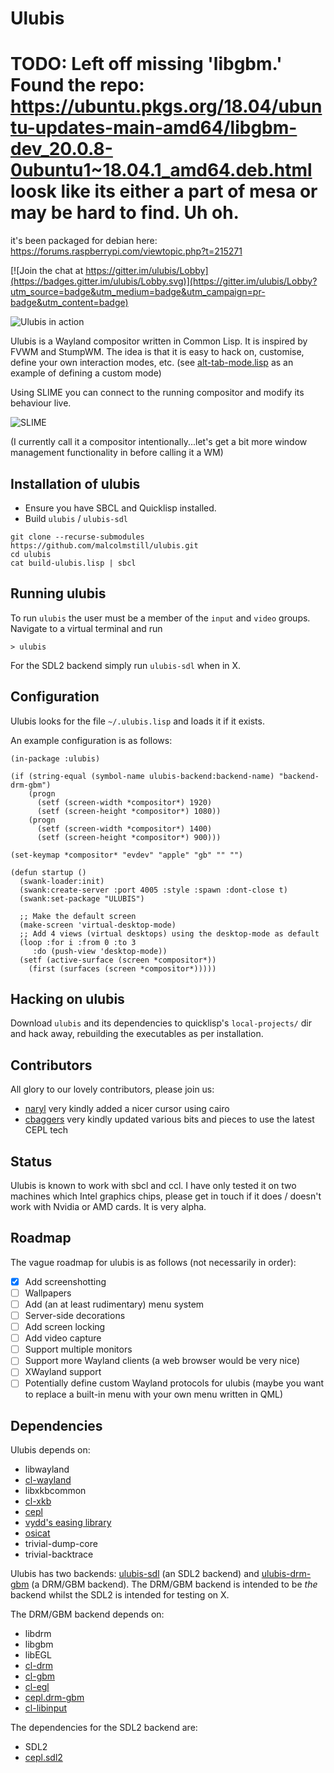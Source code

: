 # Ulubis

# TODO: Left off missing 'libgbm.' Found the repo:  https://ubuntu.pkgs.org/18.04/ubuntu-updates-main-amd64/libgbm-dev_20.0.8-0ubuntu1~18.04.1_amd64.deb.html loosk like its either a part of mesa or may be  hard to find. Uh oh.

it's been packaged for debian here: https://forums.raspberrypi.com/viewtopic.php?t=215271

[![Join the chat at https://gitter.im/ulubis/Lobby](https://badges.gitter.im/ulubis/Lobby.svg)](https://gitter.im/ulubis/Lobby?utm_source=badge&utm_medium=badge&utm_campaign=pr-badge&utm_content=badge)

![Ulubis in action](https://github.com/malcolmstill/ulubis/raw/master/ulubis.gif)

Ulubis is a Wayland compositor written in Common Lisp. It is inspired by FVWM and StumpWM. The idea is that it is easy to hack on, customise, define your own interaction modes, etc. (see [alt-tab-mode.lisp](https://github.com/malcolmstill/ulubis/blob/master/alt-tab-mode.lisp) as an example of defining a custom mode)

Using SLIME you can connect to the running compositor and modify its behaviour live.

![SLIME](https://github.com/malcolmstill/ulubis/raw/master/slide-and-edit.gif)

(I currently call it a compositor intentionally...let's get a bit more window management functionality in before calling it a WM)

## Installation of ulubis

- Ensure you have SBCL and Quicklisp installed.
- Build `ulubis` / `ulubis-sdl`
```
git clone --recurse-submodules https://github.com/malcolmstill/ulubis.git
cd ulubis
cat build-ulubis.lisp | sbcl
```


## Running ulubis

To run `ulubis` the user must be a member of the `input` and `video` groups. Navigate to a virtual terminal and run

```
> ulubis
```

For the SDL2 backend simply run `ulubis-sdl` when in X.

## Configuration

Ulubis looks for the file `~/.ulubis.lisp` and loads it if it exists.

An example configuration is as follows:

```
(in-package :ulubis)

(if (string-equal (symbol-name ulubis-backend:backend-name) "backend-drm-gbm")
    (progn
      (setf (screen-width *compositor*) 1920)
      (setf (screen-height *compositor*) 1080))
    (progn
      (setf (screen-width *compositor*) 1400)
      (setf (screen-height *compositor*) 900)))

(set-keymap *compositor* "evdev" "apple" "gb" "" "")

(defun startup ()
  (swank-loader:init)
  (swank:create-server :port 4005 :style :spawn :dont-close t)
  (swank:set-package "ULUBIS")

  ;; Make the default screen
  (make-screen 'virtual-desktop-mode)
  ;; Add 4 views (virtual desktops) using the desktop-mode as default
  (loop :for i :from 0 :to 3
     :do (push-view 'desktop-mode))
  (setf (active-surface (screen *compositor*))
	(first (surfaces (screen *compositor*)))))
```

## Hacking on ulubis

Download `ulubis` and its dependencies to quicklisp's `local-projects/` dir and hack away, rebuilding the executables as per installation.

## Contributors

All glory to our lovely contributors, please join us:

- [naryl](https://github.com/naryl) very kindly added a nicer cursor using cairo
- [cbaggers](https://github.com/cbaggers) very kindly updated various bits and pieces to use the latest CEPL tech


## Status

Ulubis is known to work with sbcl and ccl. I have only tested it on two machines which Intel graphics chips, please get in touch if it does / doesn't work with Nvidia or AMD cards. It is very alpha.

## Roadmap

The vague roadmap for ulubis is as follows (not necessarily in order):
- [x] Add screenshotting
- [ ] Wallpapers
- [ ] Add (an at least rudimentary) menu system
- [ ] Server-side decorations
- [ ] Add screen locking
- [ ] Add video capture
- [ ] Support multiple monitors
- [ ] Support more Wayland clients (a web browser would be very nice)
- [ ] XWayland support
- [ ] Potentially define custom Wayland protocols for ulubis (maybe you want to replace a built-in menu with your own menu written in QML)

## Dependencies

Ulubis depends on:
- libwayland
- [cl-wayland](https://github.com/malcolmstill/cl-wayland)
- libxkbcommon
- [cl-xkb](https://github.com/malcolmstill/cl-xkb)
- [cepl](https://github.com/cbaggers/cepl)
- [vydd's easing library](https://github.com/vydd/easing)
- [osicat](https://github.com/osicat/osicat)
- trivial-dump-core
- trivial-backtrace

Ulubis has two backends: [ulubis-sdl](https://github.com/malcolmstill/ulubis-sdl) (an SDL2 backend) and [ulubis-drm-gbm](https://github.com/malcolmstill/ulubis-drm-gbm) (a DRM/GBM backend). The DRM/GBM backend is intended to be *the* backend whilst the SDL2 is intended for testing on X.

The DRM/GBM backend depends on:
- libdrm 
- libgbm 
- libEGL
- [cl-drm](https://github.com/malcolmstill/cl-drm)
- [cl-gbm](https://github.com/malcolmstill/cl-gbm)
- [cl-egl](https://github.com/malcolmstill/cl-egl)
- [cepl.drm-gbm](https://github.com/malcolmstill/cepl.drm-gbm)
- [cl-libinput](https://github.com/malcolmstill/cl-libinput)

The dependencies for the SDL2 backend are:
- SDL2
- [cepl.sdl2](https://github.com/cbaggers/cepl.sdl2)


